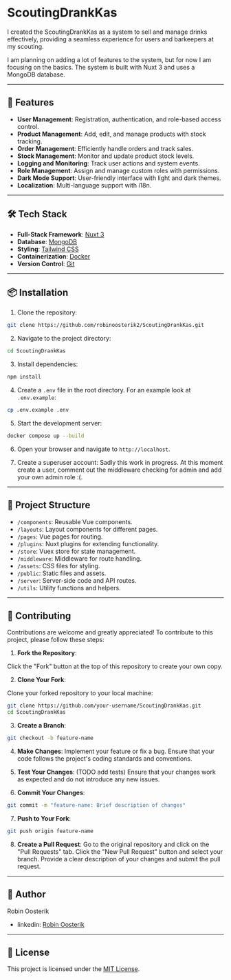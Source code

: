 # ScoutingDrankKas
I created the ScoutingDrankKas as a system to sell and manage drinks effectively, providing a seamless experience for users and barkeepers at my scouting.

I am planning on adding a lot of features to the system, but for now I am focusing on the basics. The system is built with Nuxt 3 and uses a MongoDB database.

---

## 🚀 Features
- **User Management**: Registration, authentication, and role-based access control.
- **Product Management**: Add, edit, and manage products with stock tracking.
- **Order Management**: Efficiently handle orders and track sales.
- **Stock Management**: Monitor and update product stock levels.
- **Logging and Monitoring**: Track user actions and system events.
- **Role Management**: Assign and manage custom roles with permissions.
- **Dark Mode Support**: User-friendly interface with light and dark themes.
- **Localization**: Multi-language support with i18n.

---

## 🛠️ Tech Stack
- **Full-Stack Framework**: [Nuxt 3](https://nuxtjs.org/)
- **Database**: [MongoDB](https://www.mongodb.com/)
- **Styling**: [Tailwind CSS](https://tailwindcss.com/)
- **Containerization**: [Docker](https://www.docker.com/)
- **Version Control**: [Git](https://git-scm.com/)

---

## 📦 Installation

1. Clone the repository:

``` bash
git clone https://github.com/robinoosterik2/ScoutingDrankKas.git
```

2. Navigate to the project directory:

``` bash
cd ScoutingDrankKas
```
3. Install dependencies:

``` bash
npm install
```

4. Create a `.env` file in the root directory. For an example look at `.env.example`:

``` bash
cp .env.example .env
```

5. Start the development server:

``` bash
docker compose up --build
```
6. Open your browser and navigate to `http://localhost`.

7. Create a superuser account:
 Sadly this work in progress. At this moment create a user, comment out the middleware checking for admin and add your own admin role :(.
---

## 📂 Project Structure

- `/components`: Reusable Vue components.
- `/layouts`: Layout components for different pages.
- `/pages`: Vue pages for routing.
- `/plugins`: Nuxt plugins for extending functionality.
- `/store`: Vuex store for state management.
- `/middleware`: Middleware for route handling.
- `/assets`: CSS files for styling.
- `/public`: Static files and assets.
- `/server`: Server-side code and API routes.
- `/utils`: Utility functions and helpers.

---

## 🤝 Contributing

Contributions are welcome and greatly appreciated! To contribute to this project, please follow these steps:

1. **Fork the Repository**:  

Click the "Fork" button at the top of this repository to create your own copy.

2. **Clone Your Fork**:  

Clone your forked repository to your local machine:
```bash
git clone https://github.com/your-username/ScoutingDrankKas.git
cd ScoutingDrankKas
```

3. **Create a Branch**:
```bash
git checkout -b feature-name
```

4. **Make Changes**:
Implement your feature or fix a bug. Ensure that your code follows the project's coding standards and conventions.

5. **Test Your Changes**:
(TODO add tests) Ensure that your changes work as expected and do not introduce any new issues.
6. **Commit Your Changes**:
```bash
git commit -m "feature-name: Brief description of changes"
```
7. **Push to Your Fork**:
```bash
git push origin feature-name
```
8. **Create a Pull Request**:
Go to the original repository and click on the "Pull Requests" tab. Click the "New Pull Request" button and select your branch. Provide a clear description of your changes and submit the pull request.

---

## 👤 Author

Robin Oosterik
- linkedin: [Robin Oosterik](https://www.linkedin.com/in/robin-oosterik/)
---

## 📜 License

This project is licensed under the [MIT License](LICENSE).